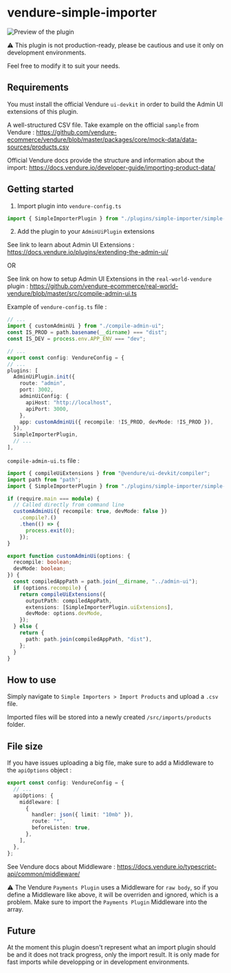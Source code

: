 # vendure-simple-importer

![Preview of the plugin](https://i.imgur.com/0au661u.png)

⚠️ This plugin is not production-ready, please be cautious and use it only on development environments.

Feel free to modify it to suit your needs.

## Requirements

You must install the official Vendure `ui-devkit` in order to build the Admin UI extensions of this plugin.

A well-structured CSV file. Take example on the official `sample` from Vendure :
https://github.com/vendure-ecommerce/vendure/blob/master/packages/core/mock-data/data-sources/products.csv

Official Vendure docs provide the structure and information about the import:
https://docs.vendure.io/developer-guide/importing-product-data/

## Getting started

1. Import plugin into `vendure-config.ts`

```ts
import { SimpleImporterPlugin } from "./plugins/simple-importer/simple-importer-plugin";
```

2. Add the plugin to your `AdminUiPlugin` extensions

See link to learn about Admin UI Extensions : https://docs.vendure.io/plugins/extending-the-admin-ui/

OR

See link on how to setup Admin UI Extensions in the `real-world-vendure` plugin : https://github.com/vendure-ecommerce/real-world-vendure/blob/master/src/compile-admin-ui.ts

Example of `vendure-config.ts` file :
```ts
// ...
import { customAdminUi } from "./compile-admin-ui";
const IS_PROD = path.basename(__dirname) === "dist";
const IS_DEV = process.env.APP_ENV === "dev";

// ...
export const config: VendureConfig = {
// ...
plugins: [
  AdminUiPlugin.init({
    route: "admin",
    port: 3002,
    adminUiConfig: {
      apiHost: "http://localhost",
      apiPort: 3000,
    },
    app: customAdminUi({ recompile: !IS_PROD, devMode: !IS_PROD }),
  }),
  SimpleImporterPlugin,
  // ...
],
```

`compile-admin-ui.ts` file :
```ts
import { compileUiExtensions } from "@vendure/ui-devkit/compiler";
import path from "path";
import { SimpleImporterPlugin } from "./plugins/simple-importer/simple-importer-plugin";

if (require.main === module) {
  // Called directly from command line
  customAdminUi({ recompile: true, devMode: false })
    .compile?.()
    .then(() => {
      process.exit(0);
    });
}

export function customAdminUi(options: {
  recompile: boolean;
  devMode: boolean;
}) {
  const compiledAppPath = path.join(__dirname, "../admin-ui");
  if (options.recompile) {
    return compileUiExtensions({
      outputPath: compiledAppPath,
      extensions: [SimpleImporterPlugin.uiExtensions],
      devMode: options.devMode,
    });
  } else {
    return {
      path: path.join(compiledAppPath, "dist"),
    };
  }
}
```

## How to use

Simply navigate to `Simple Importers > Import Products` and upload a `.csv` file.

Imported files will be stored into a newly created `/src/imports/products` folder.

## File size

If you have issues uploading a big file, make sure to add a Middleware to the `apiOptions` object :

```ts
export const config: VendureConfig = {
  // ...
  apiOptions: {
    middleware: [
      {
        handler: json({ limit: "10mb" }),
        route: "*",
        beforeListen: true,
      },
    ],
  },
};
```

See Vendure docs about Middleware : https://docs.vendure.io/typescript-api/common/middleware/

⚠️ The Vendure `Payments Plugin` uses a Middleware for `raw body`, so if you define a Middleware like above, it will be overriden and ignored, which is a problem. Make sure to import the `Payments Plugin` Middleware into the array.

## Future

At the moment this plugin doesn't represent what an import plugin should be and it does not track progress, only the import result. It is only made for fast imports while developping or in development environments.
